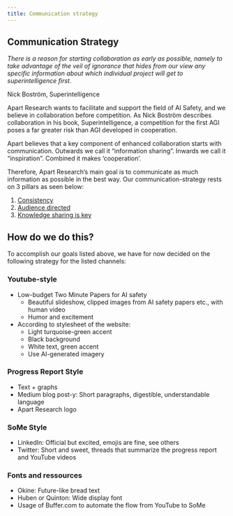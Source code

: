 ```yaml
---
title: Communication strategy
---
```


## Communication Strategy

_There is a reason for starting collaboration as early as possible, namely to take advantage of the veil of ignorance that hides from our view any specific information about which individual project will get to superintelligence first._

<p style={{textAlign: "right"}}>
Nick Boström, Superintelligence</p>

Apart Research wants to facilitate and support the field of AI Safety, and we believe in collaboration before competition. As Nick Boström describes collaboration in his book, Superintelligence, a competition for the first AGI poses a far greater risk than AGI developed in cooperation.

Apart believes that a key component of enhanced collaboration starts with communication. Outwards we call it “information sharing”. Inwards we call it “inspiration”. Combined it makes ‘cooperation’.

Therefore, Apart Research’s main goal is to communicate as much information as possible in the best way. Our communication-strategy rests on 3 pillars as seen below:

1. [Consistency](./consistency.md)
2. [Audience directed](./audience-directed.md)
3. [Knowledge sharing is key](./knowledge-sharing.md)

<!-- Yay, no errors, warnings, or alerts! -->

## How do we do this?

To accomplish our goals listed above, we have for now decided on the following strategy for the listed channels:

### Youtube-style

- Low-budget Two Minute Papers for AI safety
  - Beautiful slideshow, clipped images from AI safety papers etc., with human video
  - Humor and excitement
- According to stylesheet of the website:
  - Light turquoise-green accent
  - Black background
  - White text, green accent
  - Use AI-generated imagery

### Progress Report Style

- Text + graphs
- Medium blog post-y: Short paragraphs, digestible, understandable language
- Apart Research logo

### SoMe Style

- LinkedIn: Official but excited, emojis are fine, see others
- Twitter: Short and sweet, threads that summarize the progress report and YouTube videos

### Fonts and ressources

- Okine: Future-like bread text
- Huben or Quinton: Wide display font
- Usage of Buffer.com to automate the flow from YouTube to SoMe
